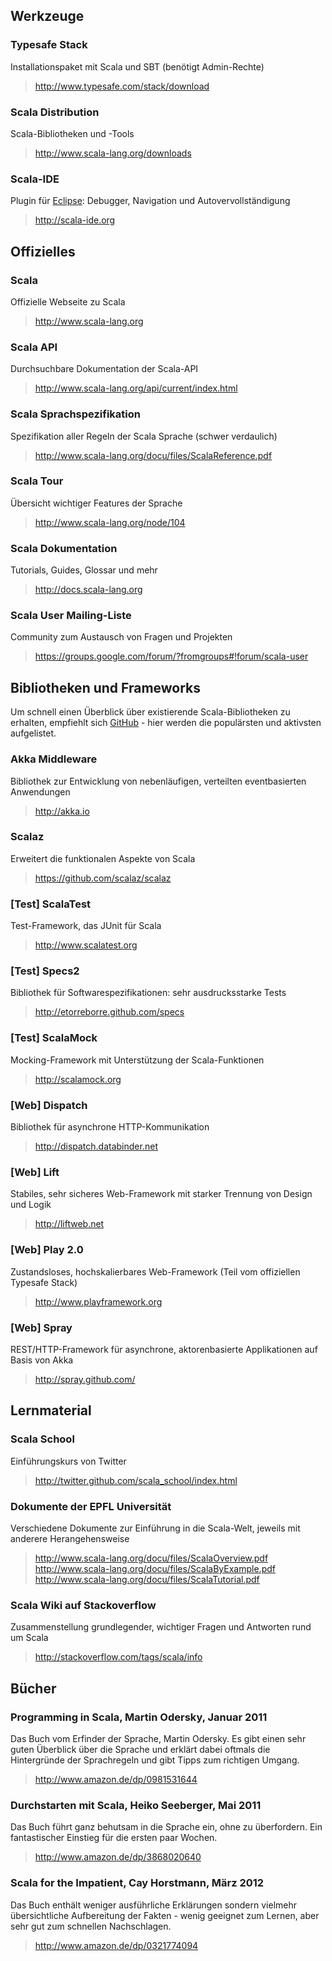## Werkzeuge

### Typesafe Stack
Installationspaket mit Scala und SBT (benötigt Admin-Rechte)
> <http://www.typesafe.com/stack/download>

### Scala Distribution
Scala-Bibliotheken und -Tools
> <http://www.scala-lang.org/downloads>

### Scala-IDE
Plugin für [Eclipse](http://eclipse.org/): Debugger, Navigation und Autovervollständigung
> <http://scala-ide.org>


## Offizielles

### Scala
Offizielle Webseite zu Scala
> <http://www.scala-lang.org>

### Scala API
Durchsuchbare Dokumentation der Scala-API
> <http://www.scala-lang.org/api/current/index.html>

### Scala Sprachspezifikation
Spezifikation aller Regeln der Scala Sprache (schwer verdaulich)
> <http://www.scala-lang.org/docu/files/ScalaReference.pdf>

### Scala Tour
Übersicht wichtiger Features der Sprache
> <http://www.scala-lang.org/node/104>

### Scala Dokumentation
Tutorials, Guides, Glossar und mehr
> <http://docs.scala-lang.org>

### Scala User Mailing-Liste
Community zum Austausch von Fragen und Projekten
> <https://groups.google.com/forum/?fromgroups#!forum/scala-user>


## Bibliotheken und Frameworks

Um schnell einen Überblick über existierende Scala-Bibliotheken zu erhalten,
empfiehlt sich [GitHub](https://github.com/languages/scala) - hier werden
die populärsten und aktivsten aufgelistet.

### Akka Middleware
Bibliothek zur Entwicklung von nebenläufigen, verteilten eventbasierten Anwendungen
> <http://akka.io>

### Scalaz
Erweitert die funktionalen Aspekte von Scala
> <https://github.com/scalaz/scalaz>

### [Test] ScalaTest
Test-Framework, das JUnit für Scala
> <http://www.scalatest.org>

### [Test] Specs2
Bibliothek für Softwarespezifikationen: sehr ausdrucksstarke Tests
> <http://etorreborre.github.com/specs>

### [Test] ScalaMock
Mocking-Framework mit Unterstützung der Scala-Funktionen
> <http://scalamock.org>

### [Web] Dispatch
Bibliothek für asynchrone HTTP-Kommunikation
> <http://dispatch.databinder.net>

### [Web] Lift
Stabiles, sehr sicheres Web-Framework mit starker Trennung von Design und Logik
> <http://liftweb.net>

### [Web] Play 2.0
Zustandsloses, hochskalierbares Web-Framework (Teil vom offiziellen Typesafe Stack)
> <http://www.playframework.org>

### [Web] Spray
REST/HTTP-Framework für asynchrone, aktorenbasierte Applikationen auf Basis von Akka
> <http://spray.github.com/>


## Lernmaterial

### Scala School
Einführungskurs von Twitter
> <http://twitter.github.com/scala_school/index.html>

### Dokumente der EPFL Universität
Verschiedene Dokumente zur Einführung in die Scala-Welt, jeweils mit anderere Herangehensweise
> <http://www.scala-lang.org/docu/files/ScalaOverview.pdf>
> <http://www.scala-lang.org/docu/files/ScalaByExample.pdf>
> <http://www.scala-lang.org/docu/files/ScalaTutorial.pdf>

### Scala Wiki auf Stackoverflow
Zusammenstellung grundlegender, wichtiger Fragen und Antworten rund um Scala
> <http://stackoverflow.com/tags/scala/info>


## Bücher

### Programming in Scala, Martin Odersky, Januar 2011
Das Buch vom Erfinder der Sprache, Martin Odersky. Es gibt einen sehr guten Überblick über die Sprache und erklärt dabei oftmals die Hintergründe der Sprachregeln und gibt Tipps zum richtigen Umgang.
> <http://www.amazon.de/dp/0981531644>

### Durchstarten mit Scala, Heiko Seeberger, Mai 2011
Das Buch führt ganz behutsam in die Sprache ein, ohne zu überfordern. Ein fantastischer Einstieg für die ersten paar Wochen.
> <http://www.amazon.de/dp/3868020640>

### Scala for the Impatient, Cay Horstmann, März 2012
Das Buch enthält weniger ausführliche Erklärungen sondern vielmehr übersichtliche Aufbereitung der Fakten - wenig geeignet zum Lernen, aber sehr gut zum schnellen Nachschlagen.
> <http://www.amazon.de/dp/0321774094>